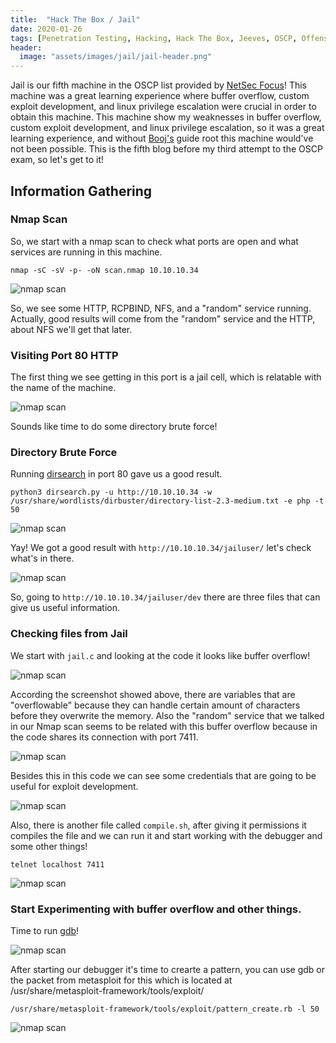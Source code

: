 ```yaml
---
title:  "Hack The Box / Jail"
date: 2020-01-26
tags: [Penetration Testing, Hacking, Hack The Box, Jeeves, OSCP, Offensive Security]
header: 
  image: "assets/images/jail/jail-header.png"
---
```

Jail is our fifth machine in the OSCP list provided by [NetSec Focus](https://www.netsecfocus.com/)! This machine was a great learning experience where buffer overflow, custom exploit development, and linux privilege escalation were crucial in order to obtain this machine. This machine show my weaknesses in buffer overflow, custom exploit development, and linux privilege escalation, so it was a great learning experience, and without [Booj's](https://reboare.github.io/htb/htb-jail.html) guide root this machine would've not been possible. This is the fifth blog before my third attempt to the OSCP exam, so let's get to it!

## Information Gathering

### Nmap Scan
So, we start with a nmap scan to check what ports are open and what services are running in this machine. 

```
nmap -sC -sV -p- -oN scan.nmap 10.10.10.34
```
<img src="{{ site.url }}{{ site.baseurl }}/assets/images/jail/nmap.png" alt="nmap scan">

So, we see some HTTP, RCPBIND, NFS, and a "random" service running. Actually, good results will come from the "random" service and the HTTP, about NFS we'll get that later. 

### Visiting Port 80 HTTP
The first thing we see getting in this port is a jail cell, which is relatable with the name of the machine. 

<img src="{{ site.url }}{{ site.baseurl }}/assets/images/jail/port80.png" alt="nmap scan">

Sounds like time to do some directory brute force!

### Directory Brute Force

Running [dirsearch](https://github.com/maurosoria/dirsearch) in port 80 gave us a good result.
```
python3 dirsearch.py -u http://10.10.10.34 -w /usr/share/wordlists/dirbuster/directory-list-2.3-medium.txt -e php -t 50
```
<img src="{{ site.url }}{{ site.baseurl }}/assets/images/jail/dir-search.png" alt="nmap scan">

Yay! We got a good result with ```http://10.10.10.34/jailuser/``` let's check what's in there. 

<img src="{{ site.url }}{{ site.baseurl }}/assets/images/jail/jailuser.png" alt="nmap scan">

So, going to ```http://10.10.10.34/jailuser/dev``` there are three files that can give us useful information.

### Checking files from Jail

We start with ```jail.c``` and looking at the code it looks like buffer overflow!

<img src="{{ site.url }}{{ site.baseurl }}/assets/images/jail/bof-proof.png" alt="nmap scan">

According the screenshot showed above, there are variables that are "overflowable" because they can handle certain amount of characters before they overwrite the memory. Also the "random" service that we talked in our Nmap scan seems to be related with this buffer overflow because in the code shares its connection with port 7411.

<img src="{{ site.url }}{{ site.baseurl }}/assets/images/jail/jail7411.png" alt="nmap scan">

Besides this in this code we can see some credentials that are going to be useful for exploit development. 

<img src="{{ site.url }}{{ site.baseurl }}/assets/images/jail/jail-userpass.png" alt="nmap scan">

Also, there is another file called ```compile.sh```, after giving it permissions it compiles the file and we can run it and start working with the debugger and some other things!

```
telnet localhost 7411
```
<img src="{{ site.url }}{{ site.baseurl }}/assets/images/jail/compile-proof.png" alt="nmap scan">

### Start Experimenting with buffer overflow and other things.

Time to run [gdb](https://www.geeksforgeeks.org/gdb-command-in-linux-with-examples/)! 

<img src="{{ site.url }}{{ site.baseurl }}/assets/images/jail/gdb.png" alt="nmap scan">

After starting our debugger it's time to crearte a pattern, you can use gdb or the packet from metasploit for this which is located at /usr/share/metasploit-framework/tools/exploit/
```
/usr/share/metasploit-framework/tools/exploit/pattern_create.rb -l 50
```
<img src="{{ site.url }}{{ site.baseurl }}/assets/images/jail/pattern-create.png" alt="nmap scan">


